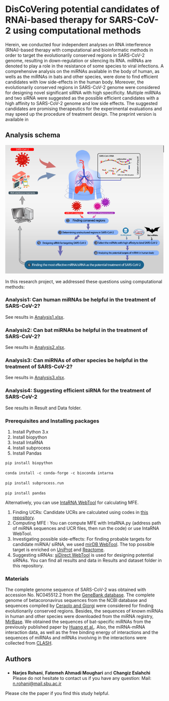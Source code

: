 

# DisCoVering potential candidates of RNAi-based therapy for SARS-CoV-2 using computational methods

Herein, we conducted four independent analyses on RNA interference (RNAi)-based therapy with computational and bioinformatic methods in order to target the evolutionarily conserved regions in SARS-CoV-2 genome, resulting in down-regulation or silencing its RNA. miRNAs are denoted to play a role in the resistance of some species to viral infections. A comprehensive analysis on the miRNAs available in the body of human, as wells as the miRNAs in bats and other species, were done to find efficient candidates with low side-effects in the human body. Moreover, the evolutionarily conserved regions in SARS-CoV-2 genome were considered for designing novel significant siRNA with high specificity. Multiple miRNAs and two siRNA were suggested as the possible efficient candidates with a high affinity to SARS-CoV-2 genome and low side effects. The suggested candidates are promising therapeutics for the experimental evaluations and may speed up the procedure of treatment design.
The preprint version is available in 

## Analysis schema
<p align="center">
  <img src="https://github.com/nrohani/SARS-CoV-2/blob/master/schema.jpg?raw=true" alt="Analysis overview"/>
</p>

In this research project, we addressed these questions using computational methods:

### Analysis1: Can human miRNAs be helpful in the treatment of SARS-CoV-2?
See results in [Analysis1.xlsx](https://github.com/nrohani/SARS-CoV-2/blob/master/Result%20and%20Data/Analysis1.xlsx).
### Analysis2: Can bat miRNAs be helpful in the treatment of SARS-CoV-2?
See results in [Analysis2.xlsx](https://github.com/nrohani/SARS-CoV-2/blob/master/Result%20and%20Data/Analysis2.xlsx).
### Analysis3: Can miRNAs of other species be helpful in the treatment of SARS-CoV-2?
See results in [Analysis3.xlsx](https://github.com/nrohani/SARS-CoV-2/blob/master/Result%20and%20Data/Analysis3.xlsx).
### Analysis4: Suggesting efficient siRNA for the treatment of SARS-CoV-2
See results in Result and Data folder.

### Prerequisites and Installing packages

1. Install Python 3.x
2. Install biopython
3. Install IntaRNA
4. Install subprocess
5. Install Pandas
```
pip install biopython

conda install -c conda-forge -c bioconda intarna

pip install subprocess.run

pip install pandas
```
Alternatively, you can use [IntaRNA WebTool](http://rna.informatik.uni-freiburg.de/CopraRNA/Input.jsp) for calculating MFE.  
1. Finding UCRs: Candidate UCRs are calculated using codes in [this repository]( https://github.com/DasLab/SARSCoV2_Secstruct_Cons).
2. Computing MFE : You can compute MFE with IntaRNA.py (address path of miRNA sequences and UCR files, then run the code) or use IntaRNA WebTool.
3. Investigating possible side-effects: For finding probable targets for candidate miRNA/ siRNA, we used [mirDB WebTool](http://mirdb.org/custom.html). The top possible target is enriched on [UniProt](https://www.uniprot.org/) and [Reactome](https://reactome.org/).
4. Suggesting siRNAs:  [siDirect WebTool](http://sidirect2.rnai.jp/) is used for designing potential siRNAs.
You can find all results and data in Results and dataset folder in this repository.
### Materials
The complete genome sequence of SARS-CoV-2 was obtained with accession No. NC045512.2
from the [GeneBank database](https://www.ncbi.nlm.nih.gov/genbank/sars-cov-2-seqs/). The complete genome of betacoronavirus sequences from the NCBI database and sequences compiled by [Ceraolo and Giorgi](https://www.ncbi.nlm.nih.gov/pmc/articles/PMC7166773/) were considered for finding evolutionarily conserved regions.
Besides, the sequences of known miRNAs in human and other species were downloaded from
the miRNA registry, [MirBase](http://www.mirbase.org/). 
We obtained the sequences of bat-specific miRNAs from the previously published paper by [Huang et al.](https://bmcgenomics.biomedcentral.com/articles/10.1186/s12864-016-3227-8).
Also, the miRNA-mRNA interaction data, as well as the free binding energy of interactions and
the sequences of miRNAs and mRNAs involving in the interactions were collected from [CLASH](https://www.ncbi.nlm.nih.gov/pmc/articles/PMC3650559/).


## Authors
###
* **Narjes Rohani**, **Fatemeh Ahmadi Moughari**  and **Changiz Eslahchi**
Please do not hesitate to contact us if you have any question:
Mail: n.rohani@mail.sbu.ac.ir


Please cite the paper if you find this study helpful.
